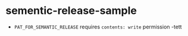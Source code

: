# sementic-release-sample 

- `PAT_FOR_SEMANTIC_RELEASE` requires `contents: write` permission
-tett
